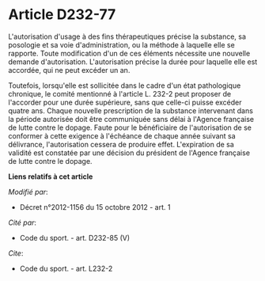# Article D232-77

L'autorisation d'usage à des fins thérapeutiques précise la substance, sa posologie et sa voie d'administration, ou la
méthode à laquelle elle se rapporte. Toute modification d'un de ces éléments nécessite une nouvelle demande d'autorisation.
L'autorisation précise la durée pour laquelle elle est accordée, qui ne peut excéder un an. 

Toutefois, lorsqu'elle est sollicitée dans le cadre d'un état pathologique chronique, le comité mentionné à l'article L.
232-2 peut proposer de l'accorder pour une durée supérieure, sans que celle-ci puisse excéder quatre ans. Chaque nouvelle
prescription de la substance intervenant dans la période autorisée doit être communiquée sans délai à l'Agence française de
lutte contre le dopage. Faute pour le bénéficiaire de l'autorisation de se conformer à cette exigence à l'échéance de chaque
année suivant sa délivrance, l'autorisation cessera de produire effet. L'expiration de sa validité est constatée par une
décision du président de l'Agence française de lutte contre le dopage.

**Liens relatifs à cet article**

_Modifié par_:

  - Décret n°2012-1156 du 15 octobre 2012 - art. 1

_Cité par_:

  - Code du sport. - art. D232-85 (V)

_Cite_:

  - Code du sport. - art. L232-2
